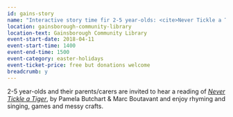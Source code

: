 ```yaml
---
id: gains-story
name: "Interactive story time fir 2-5 year-olds: <cite>Never Tickle a Tiger</cite>"
location: gainsborough-community-library
location-text: Gainsborough Community Library
event-start-date: 2018-04-11
event-start-time: 1400
event-end-time: 1500
event-category: easter-holidays
event-ticket-price: free but donations welcome
breadcrumb: y
---
```


2-5 year-olds and their parents/carers are invited to hear a reading of [<cite>Never Tickle a Tiger</cite>](https://suffolk.spydus.co.uk/cgi-bin/spydus.exe/ENQ/OPAC/BIBENQ?BRN=1711463), by Pamela Butchart & Marc Boutavant and enjoy rhyming and singing, games and messy crafts.
